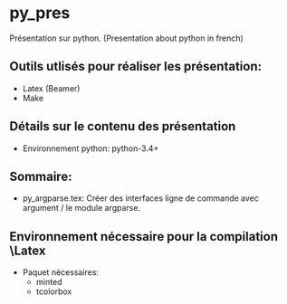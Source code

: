 # py_pres

Présentation sur python. (Presentation about python in french)

## Outils utlisés pour réaliser les présentation:
- Latex (Beamer)
- Make

## Détails sur le contenu des présentation
- Environnement python: python-3.4+

## Sommaire:
- py_argparse.tex: Créer des interfaces ligne de commande avec argument / le module argparse.

## Environnement nécessaire pour la compilation \Latex
- Paquet nécessaires:
  * minted 
  * tcolorbox